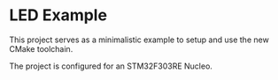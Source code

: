 # LED Example

This project serves as a minimalistic example to setup and use the new CMake toolchain.

The project is configured for an STM32F303RE Nucleo.

